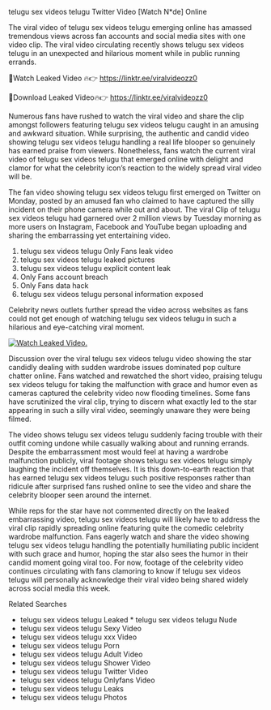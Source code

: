 ﻿telugu sex videos telugu Twitter Video [Watch N*de] Online

The viral video of ﻿telugu sex videos telugu emerging online has amassed tremendous views across fan accounts and social media sites with one video clip. The viral video circulating recently shows ﻿telugu sex videos telugu in an unexpected and hilarious moment while in public running errands. 

🔴Watch Leaked Video 🔥👉  https://linktr.ee/viralvideozz0 

🔴Download Leaked Video🔥👉  https://linktr.ee/viralvideozz0 

Numerous fans have rushed to watch the viral video and share the clip amongst followers featuring ﻿telugu sex videos telugu caught in an amusing and awkward situation. While surprising, the authentic and candid video showing ﻿telugu sex videos telugu handling a real life blooper so genuinely has earned praise from viewers. Nonetheless, fans watch the current viral video of ﻿telugu sex videos telugu that emerged online with delight and clamor for what the celebrity icon’s reaction to the widely spread viral video will be.

The fan video showing ﻿telugu sex videos telugu first emerged on Twitter on Monday, posted by an amused fan who claimed to have captured the silly incident on their phone camera while out and about. The viral Clip of ﻿telugu sex videos telugu had garnered over 2 million views by Tuesday morning as more users on Instagram, Facebook and YouTube began uploading and sharing the embarrassing yet entertaining video. 

1. ﻿telugu sex videos telugu Only Fans leak video
2. ﻿telugu sex videos telugu leaked pictures
3. ﻿telugu sex videos telugu explicit content leak
4. Only Fans account breach
5. Only Fans data hack
6. ﻿telugu sex videos telugu personal information exposed

Celebrity news outlets further spread the video across websites as fans could not get enough of watching ﻿telugu sex videos telugu in such a hilarious and eye-catching viral moment. 

[![Watch Leaked Video.](https://miro.medium.com/v2/resize:fit:828/format:webp/1*cilzJN44JGOrTw9NJCrNHA.gif "Watch Leaked Video")](https://linktr.ee/viralvideozz0)

Discussion over the viral ﻿telugu sex videos telugu video showing the star candidly dealing with sudden wardrobe issues dominated pop culture chatter online. Fans watched and rewatched the short video, praising ﻿telugu sex videos telugu for taking the malfunction with grace and humor even as cameras captured the celebrity video now flooding timelines. Some fans have scrutinized the viral clip, trying to discern what exactly led to the star appearing in such a silly viral video, seemingly unaware they were being filmed.

The video shows ﻿telugu sex videos telugu suddenly facing trouble with their outfit coming undone while casually walking about and running errands. Despite the embarrassment most would feel at having a wardrobe malfunction publicly, viral footage shows ﻿telugu sex videos telugu simply laughing the incident off themselves. It is this down-to-earth reaction that has earned ﻿telugu sex videos telugu such positive responses rather than ridicule after surprised fans rushed online to see the video and share the celebrity blooper seen around the internet.  

While reps for the star have not commented directly on the leaked embarrassing video, ﻿telugu sex videos telugu will likely have to address the viral clip rapidly spreading online featuring quite the comedic celebrity wardrobe malfunction. Fans eagerly watch and share the video showing ﻿telugu sex videos telugu handling the potentially humiliating public incident with such grace and humor, hoping the star also sees the humor in their candid moment going viral too. For now, footage of the celebrity video continues circulating with fans clamoring to know if ﻿telugu sex videos telugu will personally acknowledge their viral video being shared widely across social media this week.

Related Searches
* ﻿telugu sex videos telugu Leaked
﻿* telugu sex videos telugu Nude
* ﻿telugu sex videos telugu Sexy Video
* ﻿telugu sex videos telugu xxx Video
* ﻿telugu sex videos telugu Porn
* ﻿telugu sex videos telugu Adult Video
* ﻿telugu sex videos telugu Shower Video
* ﻿telugu sex videos telugu Twitter Video
* ﻿telugu sex videos telugu Onlyfans Video
* ﻿telugu sex videos telugu Leaks
* ﻿telugu sex videos telugu Photos